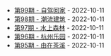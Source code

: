 * [第99期 - 自驾回家](http://weekly.tw93.fun/99-%E8%87%AA%E9%A9%BE%E5%9B%9E%E5%AE%B6.md) - 2022-10-11
* [第98期 - 潮流建筑](http://weekly.tw93.fun/98-%E6%BD%AE%E6%B5%81%E5%BB%BA%E7%AD%91.md) - 2022-10-11
* [第97期 - 水上森林](http://weekly.tw93.fun/97-%E6%B0%B4%E4%B8%8A%E6%A3%AE%E6%9E%97.md) - 2022-10-11
* [第96期 - 杭州乐园](http://weekly.tw93.fun/96-%E6%9D%AD%E5%B7%9E%E4%B9%90%E5%9B%AD.md) - 2022-10-11
* [第95期 - 由在茶溪](http://weekly.tw93.fun/95-%E7%94%B1%E5%9C%A8%E8%8C%B6%E6%BA%AA.md) - 2022-10-11
